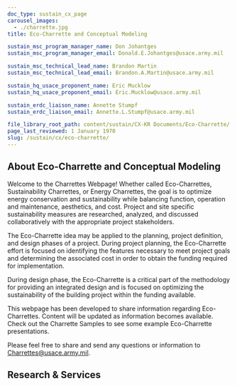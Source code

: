 ```yaml
---
doc_type: sustain_cx_page
carousel_images:
  - ./charrette.jpg
title: Eco-Charrette and Conceptual Modeling

sustain_msc_program_manager_name: Don Johantges
sustain_msc_program_manager_email: Donald.E.Johantges@usace.army.mil

sustain_msc_technical_lead_name: Brandon Martin
sustain_msc_technical_lead_email: Brandon.A.Martin@usace.army.mil

sustain_hq_usace_proponent_name: Eric Mucklow
sustain_hq_usace_proponent_email: Eric.Mucklow@usace.army.mil

sustain_erdc_liaison_name: Annette Stumpf
sustain_erdc_liaison_email: Annette.L.Stumpf@usace.army.mil

file_library_root_path: content/sustain/CX-KR Documents/Eco-Charrette/
page_last_reviewed: 1 January 1970
slug: /sustain/cx/eco-charrette/
---
```


## About Eco-Charrette and Conceptual Modeling

Welcome to the Charrettes Webpage! Whether called Eco-Charrettes, Sustainability Charrettes, or Energy Charrettes, the goal is to optimize energy conservation and sustainability while balancing function, operation and maintenance, aesthetics, and cost. Project and site specific sustainability measures are researched, analyzed, and discussed collaboratively with the appropriate project stakeholders.

The Eco-Charrette idea may be applied to the planning, project definition, and design phases of a project. During project planning, the Eco-Charrette effort is focused on identifying the features necessary to meet project goals and determining the associated cost in order to obtain the funding required for implementation.

During design phase, the Eco-Charrette is a critical part of the methodology for providing an integrated design and is focused on optimizing the sustainability of the building project within the funding available.

This webpage has been developed to share information regarding Eco-Charrettes. Content will be updated as information becomes available. Check out the Charrette Samples to see some example Eco-Charrette presentations.

Please feel free to share and send any questions or information to Charrettes@usace.army.mil.

## Research & Services
